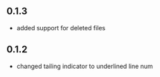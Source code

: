 ## 0.1.3
  - added support for deleted files
  
## 0.1.2
  - changed tailing indicator to underlined line num
